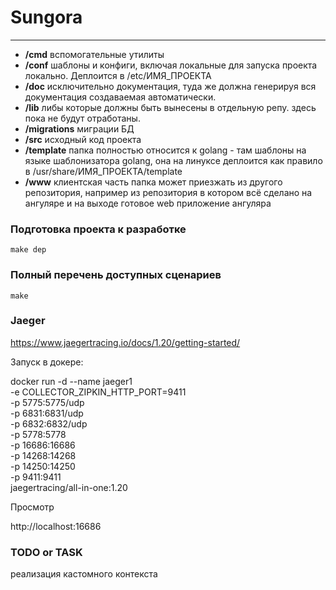 # Sungora
---

- **/cmd**
вспомогательные утилиты   
- **/conf**
шаблоны и конфиги, включая локальные для запуска проекта локально. Деплоится в /etc/ИМЯ_ПРОЕКТА
- **/doc**
исключительно документация, туда же должна генерируя вся документация создаваемая автоматически.
- **/lib**
либы которые должны быть вынесены в отдельную репу.
здесь пока не будут отработаны.
- **/migrations**
миграции БД
- **/src**
исходный код проекта
- **/template**
папка полностью относится к golang - там шаблоны на языке шаблонизатора golang, она на линуксе деплоится как правило в /usr/share/ИМЯ_ПРОЕКТА/template
- **/www**
клиентская часть папка может приезжать из другого репозитория, например из репозитория в котором всё сделано на ангуляре и на выходе готовое web приложение ангуляра

### Подготовка проекта к разработке

  `make dep`

### Полный перечень доступных сценариев

  `make`

### Jaeger
https://www.jaegertracing.io/docs/1.20/getting-started/

Запуск в докере:

docker run -d --name jaeger1 \
  -e COLLECTOR_ZIPKIN_HTTP_PORT=9411 \
  -p 5775:5775/udp \
  -p 6831:6831/udp \
  -p 6832:6832/udp \
  -p 5778:5778 \
  -p 16686:16686 \
  -p 14268:14268 \
  -p 14250:14250 \
  -p 9411:9411 \
  jaegertracing/all-in-one:1.20

Просмотр

http://localhost:16686

### TODO or TASK

реализация кастомного контекста
